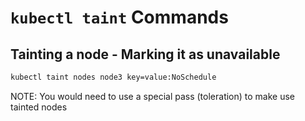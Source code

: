 # `kubectl taint` Commands

## Tainting a node - Marking it as unavailable

```bash
kubectl taint nodes node3 key=value:NoSchedule
```

NOTE: You would need to use a special pass (toleration) to make use tainted nodes
